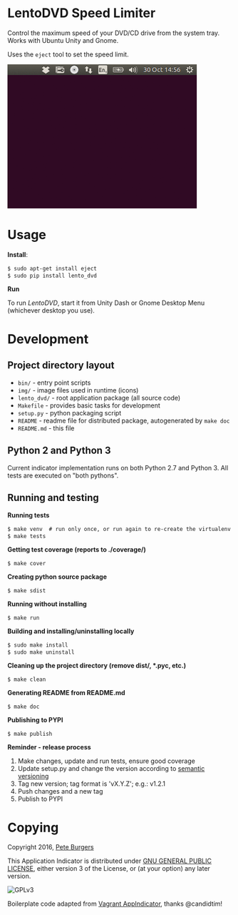 # LentoDVD Speed Limiter

Control the maximum speed of your DVD/CD drive from the system tray.
Works with Ubuntu Unity and Gnome.

Uses the `eject` tool to set the speed limit.

![Screenshot](https://raw.githubusercontent.com/sneakypete81/lento_dvd/gh-pages/img/lento_dvd_screenshot.gif)

# Usage

**Install**:

    $ sudo apt-get install eject
    $ sudo pip install lento_dvd

**Run**

To run *LentoDVD*, start it from Unity Dash or Gnome Desktop Menu (whichever
desktop you use).

# Development

## Project directory layout

- `bin/` - entry point scripts
- `img/` - image files used in runtime (icons)
- `lento_dvd/` - root application package (all source code)
- `Makefile` - provides basic tasks for development
- `setup.py` - python packaging script
- `README` - readme file for distributed package, autogenerated by `make doc`
- `README.md` - this file

## Python 2 and Python 3

Current indicator implementation runs on both Python 2.7 and Python 3. All
tests are executed on "both pythons".

## Running and testing

**Running tests**

    $ make venv  # run only once, or run again to re-create the virtualenv
    $ make tests

**Getting test coverage (reports to ./coverage/)**

    $ make cover

**Creating python source package**

    $ make sdist

**Running without installing**

    $ make run

**Building and installing/uninstalling locally**

    $ sudo make install
    $ sudo make uninstall

**Cleaning up the project directory (remove dist/, \*.pyc, etc.)**

    $ make clean

**Generating README from README.md**

    $ make doc

**Publishing to PYPI**

    $ make publish

**Reminder - release process**

1. Make changes, update and run tests, ensure good coverage
2. Update setup.py and change the version according to [semantic versioning](http://semver.org/)
3. Tag new version; tag format is 'vX.Y.Z'; e.g.: v1.2.1
4. Push changes and a new tag
5. Publish to PYPI

# Copying

Copyright 2016, [Pete Burgers](https://github.com/sneakypete81)

This Application Indicator is distributed under
[GNU GENERAL PUBLIC LICENSE](http://www.gnu.org/licenses/gpl.html),
either version 3 of the License, or (at your option) any later version.

![GPLv3](http://www.gnu.org/graphics/gplv3-88x31.png)

Boilerplate code adapted from [Vagrant AppIndicator](https://github.com/candidtim/vagrant-appindicator),
thanks @candidtim!
